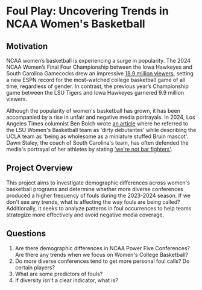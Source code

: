 # Foul Play: Uncovering Trends in NCAA Women's Basketball

## Motivation
NCAA women’s basketball is experiencing a surge in popularity. The 2024 NCAA Women’s Final Four Championship between the Iowa Hawkeyes and South Carolina Gamecocks drew an impressive [18.9 million viewers](https://espnpressroom.com/us/press-releases/2024/04/2024-ncaa-womens-championship-and-final-four-on-espn-platforms-is-most-watched-on-record/), setting a new ESPN record for the most-watched college basketball game of all time, regardless of gender. In contrast, the previous year’s Championship game between the LSU Tigers and Iowa Hawkeyes garnered 9.9 million viewers.

Although the popularity of women's basketball has grown, it has been accompanied by a rise in unfair and negative media portrayals. In 2024, Los Angeles Times columnist Ben Bolch wrote [an article](https://www.latimes.com/sports/ucla/story/2024-03-29/ucla-lsu-america-sweethearts-versus-basketball-villains) where he referred to the LSU Women's Basketball team as 'dirty debutantes' while describing the UCLA team as 'being as wholesome as a miniature stuffed Bruin mascot'. Dawn Staley, the coach of South Carolina's team, has often defended the media's portrayal of her athletes by stating ['we're not bar fighters'](https://nypost.com/2023/04/01/dawn-staley-rails-against-south-carolina-bar-fighters-narrative/).

## Project Overview
This project aims to investigate demographic differences across women's basketball programs and determine whether more diverse conferences produced a higher frequency of fouls during the 2023-2024 season. If we don't see any trends, what is affecting the way fouls are being called? Additionally, it seeks to analyze patterns in foul occurrences to help teams strategize more effectively and avoid negative media coverage.

## Questions
1) Are there demographic differences in NCAA Power Five Conferences? Are there any trends when we focus on Women's College Basketball?
2) Do more diverse conferences tend to get more personal foul calls? Do certain players?
3) What are some predictors of fouls?
4) If diversity isn't a clear indicator, what is?
